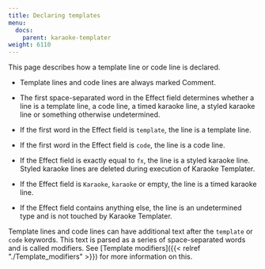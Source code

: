 ```yaml
---
title: Declaring templates
menu:
  docs:
    parent: karaoke-templater
weight: 6110
---
```


This page describes how a template line or code line is declared.

- Template lines and code lines are always marked Comment.

<div></div>

- The first space-separated word in the Effect field determines whether a line is a template line, a code line, a timed karaoke line, a styled karaoke line or something otherwise undetermined.

<div></div>

- If the first word in the Effect field is `template`, the line is a template line.

<div></div>

- If the first word in the Effect field is `code`, the line is a code line.

<div></div>

- If the Effect field is exactly equal to `fx`, the line is a styled karaoke line. Styled karaoke lines are deleted during execution of Karaoke Templater.

<div></div>

- If the Effect field is `Karaoke`, `karaoke` or empty, the line is a timed karaoke line.

<div></div>

- If the Effect field contains anything else, the line is an undetermined type and is not touched by Karaoke Templater.

<div></div>

Template lines and code lines can have additional text after the `template` or `code` keywords. This text is parsed as a series of space-separated words and is called modifiers. See [Template modifiers]({{< relref "./Template_modifiers" >}}) for more information on this.
